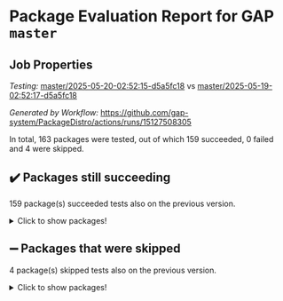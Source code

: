 # Package Evaluation Report for GAP `master`

## Job Properties

*Testing:* [master/2025-05-20-02:52:15-d5a5fc18](https://github.com/gap-system/PackageDistro/blob/data/reports/master/2025-05-20-02:52:15-d5a5fc18) vs [master/2025-05-19-02:52:17-d5a5fc18](https://github.com/gap-system/PackageDistro/blob/data/reports/master/2025-05-19-02:52:17-d5a5fc18)

*Generated by Workflow:* https://github.com/gap-system/PackageDistro/actions/runs/15127508305

In total, 163 packages were tested, out of which 159 succeeded, 0 failed and 4 were skipped.

## :heavy_check_mark: Packages still succeeding

159 package(s) succeeded tests also on the previous version.
<details><summary>Click to show packages!</summary>

- 4ti2interface 2024.11-01 [(success)](https://github.com/gap-system/PackageDistro/actions/runs/15127508305/job/42522395306)
- ace 5.7.0 [(success)](https://github.com/gap-system/PackageDistro/actions/runs/15127508305/job/42522395507)
- aclib 1.3.2 [(success)](https://github.com/gap-system/PackageDistro/actions/runs/15127508305/job/42522395688)
- agt 0.3.1 [(success)](https://github.com/gap-system/PackageDistro/actions/runs/15127508305/job/42522395909)
- alco 1.1.1 [(success)](https://github.com/gap-system/PackageDistro/actions/runs/15127508305/job/42522397141)
- alnuth 3.2.1 [(success)](https://github.com/gap-system/PackageDistro/actions/runs/15127508305/job/42522402217)
- anupq 3.3.1 [(success)](https://github.com/gap-system/PackageDistro/actions/runs/15127508305/job/42522402578)
- atlasrep 2.1.9 [(success)](https://github.com/gap-system/PackageDistro/actions/runs/15127508305/job/42522403042)
- autodoc 2025.05.09 [(success)](https://github.com/gap-system/PackageDistro/actions/runs/15127508305/job/42522405417)
- automata 1.16 [(success)](https://github.com/gap-system/PackageDistro/actions/runs/15127508305/job/42522405854)
- automgrp 1.3.3 [(success)](https://github.com/gap-system/PackageDistro/actions/runs/15127508305/job/42522406301)
- autpgrp 1.11.1 [(success)](https://github.com/gap-system/PackageDistro/actions/runs/15127508305/job/42522406504)
- cap 2025.04-04 [(success)](https://github.com/gap-system/PackageDistro/actions/runs/15127508305/job/42522406741)
- caratinterface 2.3.7 [(success)](https://github.com/gap-system/PackageDistro/actions/runs/15127508305/job/42522406959)
- cddinterface 2024.09.02 [(success)](https://github.com/gap-system/PackageDistro/actions/runs/15127508305/job/42522407272)
- circle 1.6.6 [(success)](https://github.com/gap-system/PackageDistro/actions/runs/15127508305/job/42522407640)
- classicpres 1.22 [(success)](https://github.com/gap-system/PackageDistro/actions/runs/15127508305/job/42522407833)
- cohomolo 1.6.11 [(success)](https://github.com/gap-system/PackageDistro/actions/runs/15127508305/job/42522408040)
- congruence 1.2.7 [(success)](https://github.com/gap-system/PackageDistro/actions/runs/15127508305/job/42522408229)
- corefreesub 0.6 [(success)](https://github.com/gap-system/PackageDistro/actions/runs/15127508305/job/42522408420)
- corelg 1.57 [(success)](https://github.com/gap-system/PackageDistro/actions/runs/15127508305/job/42522408616)
- crime 1.6 [(success)](https://github.com/gap-system/PackageDistro/actions/runs/15127508305/job/42522408805)
- crisp 1.4.6 [(success)](https://github.com/gap-system/PackageDistro/actions/runs/15127508305/job/42522408997)
- crypting 0.10.5 [(success)](https://github.com/gap-system/PackageDistro/actions/runs/15127508305/job/42522409148)
- cryst 4.1.27 [(success)](https://github.com/gap-system/PackageDistro/actions/runs/15127508305/job/42522409324)
- crystcat 1.1.10 [(success)](https://github.com/gap-system/PackageDistro/actions/runs/15127508305/job/42522409543)
- ctbllib 1.3.9 [(success)](https://github.com/gap-system/PackageDistro/actions/runs/15127508305/job/42522409731)
- cubefree 1.20 [(success)](https://github.com/gap-system/PackageDistro/actions/runs/15127508305/job/42522409935)
- curlinterface 2.4.0 [(success)](https://github.com/gap-system/PackageDistro/actions/runs/15127508305/job/42522410175)
- cvec 2.8.3 [(success)](https://github.com/gap-system/PackageDistro/actions/runs/15127508305/job/42522410388)
- datastructures 0.3.1 [(success)](https://github.com/gap-system/PackageDistro/actions/runs/15127508305/job/42522410604)
- deepthought 1.0.8 [(success)](https://github.com/gap-system/PackageDistro/actions/runs/15127508305/job/42522410799)
- design 1.8.2 [(success)](https://github.com/gap-system/PackageDistro/actions/runs/15127508305/job/42522410996)
- difsets 2.3.1 [(success)](https://github.com/gap-system/PackageDistro/actions/runs/15127508305/job/42522411193)
- digraphs 1.10.0 [(success)](https://github.com/gap-system/PackageDistro/actions/runs/15127508305/job/42522411383)
- edim 1.3.8 [(success)](https://github.com/gap-system/PackageDistro/actions/runs/15127508305/job/42522411644)
- example 4.4.0 [(success)](https://github.com/gap-system/PackageDistro/actions/runs/15127508305/job/42522411891)
- examplesforhomalg 2023.10-01 [(success)](https://github.com/gap-system/PackageDistro/actions/runs/15127508305/job/42522412101)
- factint 1.6.3 [(success)](https://github.com/gap-system/PackageDistro/actions/runs/15127508305/job/42522412307)
- ferret 1.0.14 [(success)](https://github.com/gap-system/PackageDistro/actions/runs/15127508305/job/42522412533)
- fga 1.5.0 [(success)](https://github.com/gap-system/PackageDistro/actions/runs/15127508305/job/42522412769)
- fining 1.5.6 [(success)](https://github.com/gap-system/PackageDistro/actions/runs/15127508305/job/42522413023)
- float 1.0.7 [(success)](https://github.com/gap-system/PackageDistro/actions/runs/15127508305/job/42522413212)
- format 1.4.4 [(success)](https://github.com/gap-system/PackageDistro/actions/runs/15127508305/job/42522413423)
- forms 1.2.13 [(success)](https://github.com/gap-system/PackageDistro/actions/runs/15127508305/job/42522413659)
- fplsa 1.2.6 [(success)](https://github.com/gap-system/PackageDistro/actions/runs/15127508305/job/42522413956)
- fr 2.4.13 [(success)](https://github.com/gap-system/PackageDistro/actions/runs/15127508305/job/42522414225)
- francy 2.0.3 [(success)](https://github.com/gap-system/PackageDistro/actions/runs/15127508305/job/42522414476)
- fwtree 1.3 [(success)](https://github.com/gap-system/PackageDistro/actions/runs/15127508305/job/42522414777)
- gapdoc 1.6.7 [(success)](https://github.com/gap-system/PackageDistro/actions/runs/15127508305/job/42522414959)
- gauss 2024.11-01 [(success)](https://github.com/gap-system/PackageDistro/actions/runs/15127508305/job/42522415158)
- gaussforhomalg 2024.08-01 [(success)](https://github.com/gap-system/PackageDistro/actions/runs/15127508305/job/42522415404)
- gbnp 1.1.0 [(success)](https://github.com/gap-system/PackageDistro/actions/runs/15127508305/job/42522415595)
- generalizedmorphismsforcap 2025.02-01 [(success)](https://github.com/gap-system/PackageDistro/actions/runs/15127508305/job/42522415807)
- genss 1.6.9 [(success)](https://github.com/gap-system/PackageDistro/actions/runs/15127508305/job/42522416041)
- gradedmodules 2024.12-01 [(success)](https://github.com/gap-system/PackageDistro/actions/runs/15127508305/job/42522416269)
- gradedringforhomalg 2024.07-01 [(success)](https://github.com/gap-system/PackageDistro/actions/runs/15127508305/job/42522416516)
- grape 4.9.2 [(success)](https://github.com/gap-system/PackageDistro/actions/runs/15127508305/job/42522416724)
- groupoids 1.76 [(success)](https://github.com/gap-system/PackageDistro/actions/runs/15127508305/job/42522416975)
- grpconst 2.6.5 [(success)](https://github.com/gap-system/PackageDistro/actions/runs/15127508305/job/42522417181)
- guarana 0.96.3 [(success)](https://github.com/gap-system/PackageDistro/actions/runs/15127508305/job/42522417404)
- guava 3.20 [(success)](https://github.com/gap-system/PackageDistro/actions/runs/15127508305/job/42522417635)
- hap 1.66 [(success)](https://github.com/gap-system/PackageDistro/actions/runs/15127508305/job/42522417860)
- hapcryst 0.1.15 [(success)](https://github.com/gap-system/PackageDistro/actions/runs/15127508305/job/42522418110)
- hecke 1.5.4 [(success)](https://github.com/gap-system/PackageDistro/actions/runs/15127508305/job/42522418365)
- help 4.0 [(success)](https://github.com/gap-system/PackageDistro/actions/runs/15127508305/job/42522418596)
- homalg 2024.01-01 [(success)](https://github.com/gap-system/PackageDistro/actions/runs/15127508305/job/42522418797)
- homalgtocas 2023.11-01 [(success)](https://github.com/gap-system/PackageDistro/actions/runs/15127508305/job/42522418994)
- ibnp 0.15 [(success)](https://github.com/gap-system/PackageDistro/actions/runs/15127508305/job/42522419222)
- idrel 2.48 [(success)](https://github.com/gap-system/PackageDistro/actions/runs/15127508305/job/42522419436)
- images 1.3.3 [(success)](https://github.com/gap-system/PackageDistro/actions/runs/15127508305/job/42522419652)
- intpic 0.4.0 [(success)](https://github.com/gap-system/PackageDistro/actions/runs/15127508305/job/42522419849)
- io 4.9.1 [(success)](https://github.com/gap-system/PackageDistro/actions/runs/15127508305/job/42522420139)
- io_forhomalg 2023.02-04 [(success)](https://github.com/gap-system/PackageDistro/actions/runs/15127508305/job/42522420417)
- irredsol 1.4.4 [(success)](https://github.com/gap-system/PackageDistro/actions/runs/15127508305/job/42522420683)
- json 2.2.2 [(success)](https://github.com/gap-system/PackageDistro/actions/runs/15127508305/job/42522421087)
- jupyterkernel 1.5.1 [(success)](https://github.com/gap-system/PackageDistro/actions/runs/15127508305/job/42522421487)
- jupyterviz 1.5.6 [(success)](https://github.com/gap-system/PackageDistro/actions/runs/15127508305/job/42522421777)
- kan 1.37 [(success)](https://github.com/gap-system/PackageDistro/actions/runs/15127508305/job/42522422102)
- kbmag 1.5.11 [(success)](https://github.com/gap-system/PackageDistro/actions/runs/15127508305/job/42522422316)
- laguna 3.9.7 [(success)](https://github.com/gap-system/PackageDistro/actions/runs/15127508305/job/42522422550)
- liealgdb 2.2.1 [(success)](https://github.com/gap-system/PackageDistro/actions/runs/15127508305/job/42522422762)
- liepring 2.9.1 [(success)](https://github.com/gap-system/PackageDistro/actions/runs/15127508305/job/42522423024)
- liering 2.4.2 [(success)](https://github.com/gap-system/PackageDistro/actions/runs/15127508305/job/42522423257)
- linearalgebraforcap 2025.05-01 [(success)](https://github.com/gap-system/PackageDistro/actions/runs/15127508305/job/42522423526)
- lins 0.9 [(success)](https://github.com/gap-system/PackageDistro/actions/runs/15127508305/job/42522423821)
- localizeringforhomalg 2023.10-01 [(success)](https://github.com/gap-system/PackageDistro/actions/runs/15127508305/job/42522424006)
- loops 3.4.4 [(success)](https://github.com/gap-system/PackageDistro/actions/runs/15127508305/job/42522424205)
- lpres 1.1.1 [(success)](https://github.com/gap-system/PackageDistro/actions/runs/15127508305/job/42522424402)
- majoranaalgebras 1.5.2 [(success)](https://github.com/gap-system/PackageDistro/actions/runs/15127508305/job/42522424618)
- mapclass 1.4.6 [(success)](https://github.com/gap-system/PackageDistro/actions/runs/15127508305/job/42522424836)
- matgrp 0.71 [(success)](https://github.com/gap-system/PackageDistro/actions/runs/15127508305/job/42522425074)
- matricesforhomalg 2024.11-02 [(success)](https://github.com/gap-system/PackageDistro/actions/runs/15127508305/job/42522425254)
- modisom 3.0.0 [(success)](https://github.com/gap-system/PackageDistro/actions/runs/15127508305/job/42522425501)
- modulepresentationsforcap 2024.09-02 [(success)](https://github.com/gap-system/PackageDistro/actions/runs/15127508305/job/42522425702)
- modules 2024.12-01 [(success)](https://github.com/gap-system/PackageDistro/actions/runs/15127508305/job/42522425919)
- monoidalcategories 2025.03-02 [(success)](https://github.com/gap-system/PackageDistro/actions/runs/15127508305/job/42522426157)
- nconvex 2024.12-01 [(success)](https://github.com/gap-system/PackageDistro/actions/runs/15127508305/job/42522426430)
- nilmat 1.4.2 [(success)](https://github.com/gap-system/PackageDistro/actions/runs/15127508305/job/42522426699)
- nock 1.5 [(success)](https://github.com/gap-system/PackageDistro/actions/runs/15127508305/job/42522426970)
- normalizinterface 1.4.0 [(success)](https://github.com/gap-system/PackageDistro/actions/runs/15127508305/job/42522427177)
- nq 2.5.11 [(success)](https://github.com/gap-system/PackageDistro/actions/runs/15127508305/job/42522427404)
- numericalsgps 1.4.0 [(success)](https://github.com/gap-system/PackageDistro/actions/runs/15127508305/job/42522427615)
- openmath 11.5.3 [(success)](https://github.com/gap-system/PackageDistro/actions/runs/15127508305/job/42522427831)
- orb 5.0.0 [(success)](https://github.com/gap-system/PackageDistro/actions/runs/15127508305/job/42522428078)
- packagemanager 1.6.3 [(success)](https://github.com/gap-system/PackageDistro/actions/runs/15127508305/job/42522428271)
- patternclass 2.4.5 [(success)](https://github.com/gap-system/PackageDistro/actions/runs/15127508305/job/42522428432)
- permut 2.0.5 [(success)](https://github.com/gap-system/PackageDistro/actions/runs/15127508305/job/42522428621)
- polenta 1.3.11 [(success)](https://github.com/gap-system/PackageDistro/actions/runs/15127508305/job/42522428867)
- polymaking 0.8.7 [(success)](https://github.com/gap-system/PackageDistro/actions/runs/15127508305/job/42522429074)
- primgrp 3.4.4 [(success)](https://github.com/gap-system/PackageDistro/actions/runs/15127508305/job/42522429220)
- profiling 2.6.0 [(success)](https://github.com/gap-system/PackageDistro/actions/runs/15127508305/job/42522429353)
- qdistrnd 0.9.5 [(success)](https://github.com/gap-system/PackageDistro/actions/runs/15127508305/job/42522429566)
- qpa 1.35 [(success)](https://github.com/gap-system/PackageDistro/actions/runs/15127508305/job/42522429739)
- quagroup 1.8.4 [(success)](https://github.com/gap-system/PackageDistro/actions/runs/15127508305/job/42522429925)
- radiroot 2.9 [(success)](https://github.com/gap-system/PackageDistro/actions/runs/15127508305/job/42522430097)
- rcwa 4.7.1 [(success)](https://github.com/gap-system/PackageDistro/actions/runs/15127508305/job/42522430272)
- rds 1.8 [(success)](https://github.com/gap-system/PackageDistro/actions/runs/15127508305/job/42522430447)
- recog 1.4.4 [(success)](https://github.com/gap-system/PackageDistro/actions/runs/15127508305/job/42522430653)
- repndecomp 1.3.0 [(success)](https://github.com/gap-system/PackageDistro/actions/runs/15127508305/job/42522430839)
- repsn 3.1.2 [(success)](https://github.com/gap-system/PackageDistro/actions/runs/15127508305/job/42522431015)
- resclasses 4.7.3 [(success)](https://github.com/gap-system/PackageDistro/actions/runs/15127508305/job/42522431326)
- ringsforhomalg 2024.11-02 [(success)](https://github.com/gap-system/PackageDistro/actions/runs/15127508305/job/42522431769)
- sco 2023.08-01 [(success)](https://github.com/gap-system/PackageDistro/actions/runs/15127508305/job/42522432420)
- scscp 2.4.3 [(success)](https://github.com/gap-system/PackageDistro/actions/runs/15127508305/job/42522432833)
- semigroups 5.5.0 [(success)](https://github.com/gap-system/PackageDistro/actions/runs/15127508305/job/42522433361)
- sglppow 2.4 [(success)](https://github.com/gap-system/PackageDistro/actions/runs/15127508305/job/42522433574)
- sgpviz 0.999.6 [(success)](https://github.com/gap-system/PackageDistro/actions/runs/15127508305/job/42522433778)
- simpcomp 2.1.14 [(success)](https://github.com/gap-system/PackageDistro/actions/runs/15127508305/job/42522434545)
- singular 2024.06.03 [(success)](https://github.com/gap-system/PackageDistro/actions/runs/15127508305/job/42522434761)
- sl2reps 1.1 [(success)](https://github.com/gap-system/PackageDistro/actions/runs/15127508305/job/42522434936)
- sla 1.6.2 [(success)](https://github.com/gap-system/PackageDistro/actions/runs/15127508305/job/42522435136)
- smallantimagmas 0.4.1 [(success)](https://github.com/gap-system/PackageDistro/actions/runs/15127508305/job/42522435414)
- smallgrp 1.5.4 [(success)](https://github.com/gap-system/PackageDistro/actions/runs/15127508305/job/42522435659)
- smallsemi 0.7.2 [(success)](https://github.com/gap-system/PackageDistro/actions/runs/15127508305/job/42522435845)
- sonata 2.9.6 [(success)](https://github.com/gap-system/PackageDistro/actions/runs/15127508305/job/42522436065)
- sophus 1.27 [(success)](https://github.com/gap-system/PackageDistro/actions/runs/15127508305/job/42522436247)
- sotgrps 1.3 [(success)](https://github.com/gap-system/PackageDistro/actions/runs/15127508305/job/42522436404)
- spinsym 1.5.2 [(success)](https://github.com/gap-system/PackageDistro/actions/runs/15127508305/job/42522436584)
- standardff 1.0 [(success)](https://github.com/gap-system/PackageDistro/actions/runs/15127508305/job/42522436778)
- symbcompcc 1.3.2 [(success)](https://github.com/gap-system/PackageDistro/actions/runs/15127508305/job/42522436977)
- thelma 1.3 [(success)](https://github.com/gap-system/PackageDistro/actions/runs/15127508305/job/42522437157)
- tomlib 1.2.11 [(success)](https://github.com/gap-system/PackageDistro/actions/runs/15127508305/job/42522437349)
- toolsforhomalg 2025.05-01 [(success)](https://github.com/gap-system/PackageDistro/actions/runs/15127508305/job/42522437588)
- toric 1.9.6 [(success)](https://github.com/gap-system/PackageDistro/actions/runs/15127508305/job/42522437824)
- transgrp 3.6.5 [(success)](https://github.com/gap-system/PackageDistro/actions/runs/15127508305/job/42522438076)
- typeset 1.2.2 [(success)](https://github.com/gap-system/PackageDistro/actions/runs/15127508305/job/42522438303)
- ugaly 4.1.3 [(success)](https://github.com/gap-system/PackageDistro/actions/runs/15127508305/job/42522438533)
- unipot 1.6 [(success)](https://github.com/gap-system/PackageDistro/actions/runs/15127508305/job/42522438836)
- unitlib 4.2.0 [(success)](https://github.com/gap-system/PackageDistro/actions/runs/15127508305/job/42522439072)
- utils 0.89 [(success)](https://github.com/gap-system/PackageDistro/actions/runs/15127508305/job/42522439286)
- uuid 0.7 [(success)](https://github.com/gap-system/PackageDistro/actions/runs/15127508305/job/42522439574)
- walrus 0.9991 [(success)](https://github.com/gap-system/PackageDistro/actions/runs/15127508305/job/42522439861)
- wedderga 4.10.5 [(success)](https://github.com/gap-system/PackageDistro/actions/runs/15127508305/job/42522440073)
- wpe 0.8 [(success)](https://github.com/gap-system/PackageDistro/actions/runs/15127508305/job/42522440339)
- xmod 2.93 [(success)](https://github.com/gap-system/PackageDistro/actions/runs/15127508305/job/42522440719)
- xmodalg 1.32 [(success)](https://github.com/gap-system/PackageDistro/actions/runs/15127508305/job/42522440948)
- yangbaxter 0.10.6 [(success)](https://github.com/gap-system/PackageDistro/actions/runs/15127508305/job/42522441170)
- zeromqinterface 0.16 [(success)](https://github.com/gap-system/PackageDistro/actions/runs/15127508305/job/42522441396)
</details>

## :heavy_minus_sign: Packages that were skipped

4 package(s) skipped tests also on the previous version.
<details><summary>Click to show packages!</summary>

- browse 1.8.21 [(skipped)](https://github.com/gap-system/PackageDistro/actions/runs/15127508305/job/42522151735)
- itc 1.5.1 [(skipped)](https://github.com/gap-system/PackageDistro/actions/runs/15127508305/job/42522151735)
- polycyclic 2.16 [(skipped)](https://github.com/gap-system/PackageDistro/actions/runs/15127508305/job/42522151735)
- xgap 4.32 [(skipped)](https://github.com/gap-system/PackageDistro/actions/runs/15127508305/job/42522151735)
</details>

